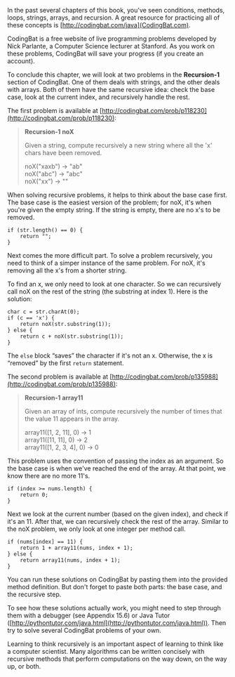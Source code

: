 In the past several chapters of this book, you've seen conditions, methods, loops, strings, arrays, and recursion.
A great resource for practicing all of these concepts is [http://codingbat.com/java](CodingBat.com).


CodingBat is a free website of live programming problems developed by Nick Parlante, a Computer Science lecturer at Stanford.
As you work on these problems, CodingBat will save your progress (if you create an account).

To conclude this chapter, we will look at two problems in the **Recursion-1** section of CodingBat.
One of them deals with strings, and the other deals with arrays.
Both of them have the same recursive idea: check the base case, look at the current index, and recursively handle the rest.

The first problem is available at [http://codingbat.com/prob/p118230](http://codingbat.com/prob/p118230):



> **Recursion-1  noX**
> 
> Given a string, compute recursively a new string where all the 'x' chars have been removed.
> 
> noX("xaxb") $\rightarrow$ "ab" <br/>
> noX("abc") $\rightarrow$ "abc" <br/>
> noX("xx") $\rightarrow$ ""


When solving recursive problems, it helps to think about the base case first.
The base case is the easiest version of the problem; for noX, it's when you're given the empty string.
If the string is empty, there are no x's to be removed.

```code
if (str.length() == 0) {
    return "";
}
```

Next comes the more difficult part.
To solve a problem recursively, you need to think of a simper instance of the same problem.
For noX, it's removing all the x's from a shorter string.

To find an x, we only need to look at one character.
So we can recursively call noX on the rest of the string (the substring at index 1).
Here is the solution:

```code
char c = str.charAt(0);
if (c == 'x') {
    return noX(str.substring(1));
} else {
    return c + noX(str.substring(1));
}
```

The `else` block “saves” the character if it's not an x.
Otherwise, the x is “removed” by the first `return` statement.

The second problem is available at [http://codingbat.com/prob/p135988](http://codingbat.com/prob/p135988):



> **Recursion-1  array11**
> 
> Given an array of ints, compute recursively the number of times that the value 11 appears in the array.
> 
> array11([1, 2, 11], 0) $\rightarrow$ 1 <br/>
> array11([11, 11], 0) $\rightarrow$ 2 <br/>
> array11([1, 2, 3, 4], 0) $\rightarrow$ 0


This problem uses the convention of passing the index as an argument.
So the base case is when we've reached the end of the array.
At that point, we know there are no more 11's.

```code
if (index >= nums.length) {
    return 0;
}
```

Next we look at the current number (based on the given index), and check if it's an 11.
After that, we can recursively check the rest of the array.
Similar to the noX problem, we only look at one integer per method call.

```code
if (nums[index] == 11) {
    return 1 + array11(nums, index + 1);
} else {
    return array11(nums, index + 1);
}
```

You can run these solutions on CodingBat by pasting them into the provided method definition.
But don't forget to paste both parts: the base case, and the recursive step.


To see how these solutions actually work, you might need to step through them with a debugger (see Appendix 15.6) or Java Tutor ([http://pythontutor.com/java.html](http://pythontutor.com/java.html)).
Then try to solve several CodingBat problems of your own.

Learning to think recursively is an important aspect of learning to think like a computer scientist.
Many algorithms can be written concisely with recursive methods that perform computations on the way down, on the way up, or both.